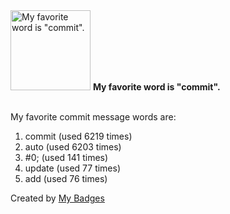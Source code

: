 <img src="https://my-badges.github.io/my-badges/favorite-word.png" alt="My favorite word is &quot;commit&quot;." title="My favorite word is &quot;commit&quot;." width="128">
<strong>My favorite word is &quot;commit&quot;.</strong>
<br><br>

My favorite commit message words are:

1. commit (used 6219 times)
2. auto (used 6203 times)
3. #0; (used 141 times)
4. update (used 77 times)
5. add (used 76 times)


Created by <a href="https://github.com/my-badges/my-badges">My Badges</a>